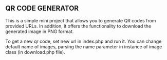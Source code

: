 ## QR CODE GENERATOR

This is a simple mini project that allows you to generate QR codes from provided URLs. In addition, it offers the functionality to download the generated image in PNG format.

To get a new qr code, set new url in index.php and run it.
You can change default name of images, parsing the name parameter in instance of image class (in download.php file).

